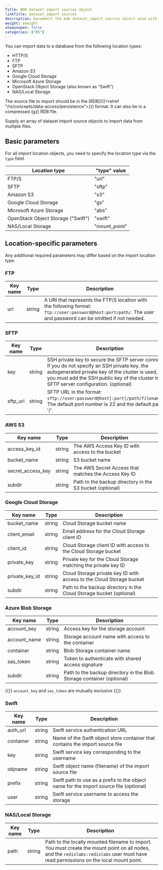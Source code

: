 ```yaml
---
Title: BDB dataset import sources object
linkTitle: dataset_import_sources
description: Documents the bdb dataset_import_sources object used with Redis Enterprise Software REST API calls.
weight: $weight
alwaysopen: false
categories: ["RS"]
---
```


You can import data to a database from the following location types:

-   HTTP/S
-   FTP
-   SFTP
-   Amazon S3
-   Google Cloud Storage
-   Microsoft Azure Storage
-   OpenStack Object Storage (also known as “Swift”)
-   NAS/Local Storage

The source file to import should be in the [RDB]({{<relref "/rs/concepts/data-access/persistence">}}) format. It can also be in a compressed (gz) RDB file.

Supply an array of dataset import source objects to import data from multiple files.

## Basic parameters

For all import location objects, you need to specify the location type via the `type` field.

| Location type | "type" value |
|---------------|--------------|
| FTP/S | "url" |
| SFTP | "sftp" |
| Amazon S3 | "s3" |
| Google Cloud Storage | "gs" |
| Microsoft Azure Storage | "abs" |
| OpenStack Object Storage ("Swift") | "swift" |
| NAS/Local Storage | "mount_point" |

## Location-specific parameters

Any additional required parameters may differ based on the import location type.

### FTP

| Key name | Type | Description |
|----------|------|-------------|
| url | string | A URI that represents the FTP/S location with the following format: `ftp://user:password@host:port/path/`. The user and password can be omitted if not needed. |

### SFTP

| Key name | Type | Description |
|----------|------|-------------|
| key | string | SSH private key to secure the SFTP server connection. If you do not specify an SSH private key, the autogenerated private key of the cluster is used, and you must add the SSH public key of the cluster to the SFTP server configuration. (optional) |
| sftp_url | string | SFTP URL in the format: `sftp://user:password@host[:port]/path/filename.rdb`. The default port number is 22 and the default path is '/'. |

### AWS S3

| Key name | Type | Description |
|----------|------|-------------|
| access_key_id | string | The AWS Access Key ID with access to the bucket |
| bucket_name | string | S3 bucket name |
| secret_access_key | string | The AWS Secret Access that matches the Access Key ID |
| subdir | string | Path to the backup directory in the S3 bucket (optional) |

### Google Cloud Storage

| Key name | Type | Description |
|----------|------|-------------|
| bucket_name | string | Cloud Storage bucket name |
| client_email | string | Email address for the Cloud Storage client ID |
| client_id | string | Cloud Storage client ID with access to the Cloud Storage bucket |
| private_key | string | Private key for the Cloud Storage matching the private key ID |
| private_key_id | string | Cloud Storage private key ID with access to the Cloud Storage bucket |
| subdir | string | Path to the backup directory in the Cloud Storage bucket (optional) |

### Azure Blob Storage

| Key name | Type | Description |
|----------|------|-------------|
| account_key | string | Access key for the storage account |
| account_name | string | Storage account name with access to the container |
| container | string | Blob Storage container name |
| sas_token | string | Token to authenticate with shared access signature |
| subdir | string | Path to the backup directory in the Blob Storage container (optional) |

{{<note>}}
`account_key` and `sas_token` are mutually exclusive
{{</note>}}

### Swift

| Key name | Type | Description |
|----------|------|-------------|
| auth_url | string | Swift service authentication URL |
| container | string | Name of the Swift object store container that contains the import source file |
| key | string | Swift service key corresponding to the username |
| objname | string | Swift object name (filename) of the import source file |
| prefix | string | Swift path to use as a prefix to the object name for the import source file (optional) |
| user | string | Swift service username to access the storage |

### NAS/Local Storage

| Key name | Type | Description |
|----------|------|-------------|
| path | string | Path to the locally mounted filename to import. You must create the mount point on all nodes, and the `redislabs:redislabs` user must have read permissions on the local mount point.
